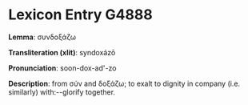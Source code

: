 # Lexicon Entry G4888

**Lemma**: συνδοξάζω

**Transliteration (xlit)**: syndoxázō

**Pronunciation**: soon-dox-ad'-zo

**Description**:
from σύν and δοξάζω; to exalt to dignity in company (i.e. similarly) with:--glorify together.
